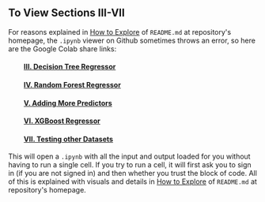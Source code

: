 ## To View Sections III-VII
For reasons explained in [How to Explore](https://github.com/rajtum/Machine-Learning-Makeshift-Portfolio/blob/master/README.md#how-to-explore) of `README.md` at repository's homepage, the `.ipynb` viewer on Github sometimes throws an error, so here are the Google Colab share links: 

  #### &emsp;&emsp; [III. Decision Tree Regressor](https://colab.research.google.com/drive/1q2WktD37RdSJzF2eTMzsMa8wdAQdwri1?usp=sharing)
  #### &emsp;&emsp; [IV. Random Forest Regressor](https://colab.research.google.com/drive/1VgqSp3BSiRJeZZWfxzLEkD7xe6EWQ_f1?usp=sharing)
  #### &emsp;&emsp; [V. Adding More Predictors](https://colab.research.google.com/drive/1V8bdK2vUBGASpOIfo_-K7-iNbOVAiPmh?usp=sharing)
  #### &emsp;&emsp; [VI. XGBoost Regressor](https://colab.research.google.com/drive/1VbZ3RL22IGlTu3wydawMK0SQwMkIuomQ?usp=sharing)
  #### &emsp;&emsp; [VII. Testing other Datasets](https://colab.research.google.com/drive/1nk0OvUlw-fEz263t9Y-iX0PHZoFa_95K?usp=sharing)
  
This will open a `.ipynb` with all the input and output loaded for you without having to run a single cell. If you try to run a cell, it will first ask you to sign in (if you are not signed in) and then whether you trust the block of code. All of this is explained with visuals and details in [How to Explore](https://github.com/rajtum/Machine-Learning-Makeshift-Portfolio/blob/master/README.md#how-to-explore) of `README.md` at repository's homepage.
